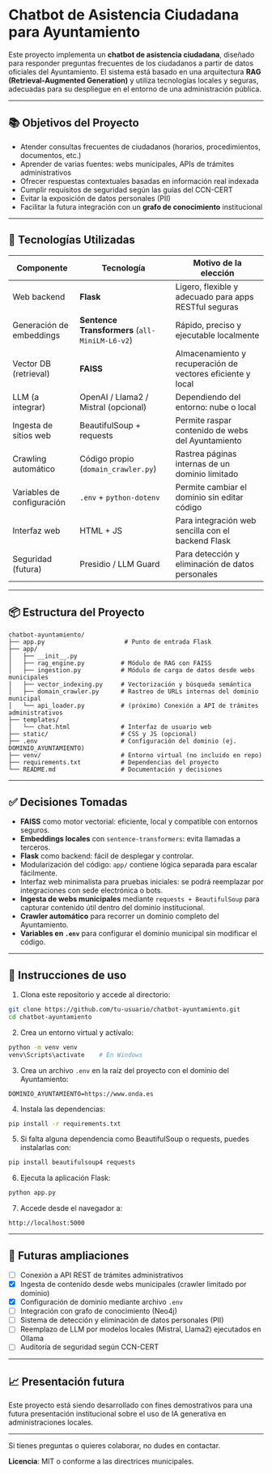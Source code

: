 # Chatbot de Asistencia Ciudadana para Ayuntamiento

Este proyecto implementa un **chatbot de asistencia ciudadana**, diseñado para responder preguntas frecuentes de los ciudadanos a partir de datos oficiales del Ayuntamiento. El sistema está basado en una arquitectura **RAG (Retrieval-Augmented Generation)** y utiliza tecnologías locales y seguras, adecuadas para su despliegue en el entorno de una administración pública.

---

## 📚 Objetivos del Proyecto

- Atender consultas frecuentes de ciudadanos (horarios, procedimientos, documentos, etc.)
- Aprender de varias fuentes: webs municipales, APIs de trámites administrativos
- Ofrecer respuestas contextuales basadas en información real indexada
- Cumplir requisitos de seguridad según las guías del CCN-CERT
- Evitar la exposición de datos personales (PII)
- Facilitar la futura integración con un **grafo de conocimiento** institucional

---

## 🤖 Tecnologías Utilizadas

| Componente | Tecnología | Motivo de la elección |
|------------|------------|-------------------------|
| Web backend | **Flask** | Ligero, flexible y adecuado para apps RESTful seguras |
| Generación de embeddings | **Sentence Transformers** (`all-MiniLM-L6-v2`) | Rápido, preciso y ejecutable localmente |
| Vector DB (retrieval) | **FAISS** | Almacenamiento y recuperación de vectores eficiente y local |
| LLM (a integrar) | OpenAI / Llama2 / Mistral (opcional) | Dependiendo del entorno: nube o local |
| Ingesta de sitios web | BeautifulSoup + requests | Permite raspar contenido de webs del Ayuntamiento |
| Crawling automático | Código propio (`domain_crawler.py`) | Rastrea páginas internas de un dominio limitado |
| Variables de configuración | `.env` + `python-dotenv` | Permite cambiar el dominio sin editar código |
| Interfaz web | HTML + JS | Para integración web sencilla con el backend Flask |
| Seguridad (futura) | Presidio / LLM Guard | Para detección y eliminación de datos personales |

---

## 📦 Estructura del Proyecto

```plaintext
chatbot-ayuntamiento/
├── app.py                      # Punto de entrada Flask
├── app/
│   ├── __init__.py
│   ├── rag_engine.py          # Módulo de RAG con FAISS
│   ├── ingestion.py           # Módulo de carga de datos desde webs municipales
│   ├── vector_indexing.py     # Vectorización y búsqueda semántica
│   ├── domain_crawler.py      # Rastreo de URLs internas del dominio municipal
│   └── api_loader.py          # (próximo) Conexión a API de trámites administrativos
├── templates/
│   └── chat.html              # Interfaz de usuario web
├── static/                    # CSS y JS (opcional)
├── .env                       # Configuración del dominio (ej. DOMINIO_AYUNTAMIENTO)
├── venv/                      # Entorno virtual (no incluido en repo)
├── requirements.txt           # Dependencias del proyecto
└── README.md                  # Documentación y decisiones
```

---

## ✅ Decisiones Tomadas

- **FAISS** como motor vectorial: eficiente, local y compatible con entornos seguros.
- **Embeddings locales** con `sentence-transformers`: evita llamadas a terceros.
- **Flask** como backend: fácil de desplegar y controlar.
- Modularización del código: `app/` contiene lógica separada para escalar fácilmente.
- Interfaz web minimalista para pruebas iniciales: se podrá reemplazar por integraciones con sede electrónica o bots.
- **Ingesta de webs municipales** mediante `requests + BeautifulSoup` para capturar contenido útil dentro del dominio institucional.
- **Crawler automático** para recorrer un dominio completo del Ayuntamiento.
- **Variables en `.env`** para configurar el dominio municipal sin modificar el código.

---

## 📖 Instrucciones de uso

1. Clona este repositorio y accede al directorio:
```bash
git clone https://github.com/tu-usuario/chatbot-ayuntamiento.git
cd chatbot-ayuntamiento
```

2. Crea un entorno virtual y actívalo:
```bash
python -m venv venv
venv\Scripts\activate    # En Windows
```

3. Crea un archivo `.env` en la raíz del proyecto con el dominio del Ayuntamiento:
```
DOMINIO_AYUNTAMIENTO=https://www.onda.es
```

4. Instala las dependencias:
```bash
pip install -r requirements.txt
```

5. Si falta alguna dependencia como BeautifulSoup o requests, puedes instalarlas con:
```bash
pip install beautifulsoup4 requests
```

6. Ejecuta la aplicación Flask:
```bash
python app.py
```

7. Accede desde el navegador a:
```
http://localhost:5000
```

---

## 🔄 Futuras ampliaciones

- [ ] Conexión a API REST de trámites administrativos
- [x] Ingesta de contenido desde webs municipales (crawler limitado por dominio)
- [x] Configuración de dominio mediante archivo `.env`
- [ ] Integración con grafo de conocimiento (Neo4j)
- [ ] Sistema de detección y eliminación de datos personales (PII)
- [ ] Reemplazo de LLM por modelos locales (Mistral, Llama2) ejecutados en Ollama
- [ ] Auditoría de seguridad según CCN-CERT

---

## 📈 Presentación futura

Este proyecto está siendo desarrollado con fines demostrativos para una futura presentación institucional sobre el uso de IA generativa en administraciones locales.

---

Si tienes preguntas o quieres colaborar, no dudes en contactar.

**Licencia**: MIT o conforme a las directrices municipales.
